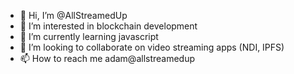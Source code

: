 - 👋 Hi, I’m @AllStreamedUp
- 👀 I’m interested in blockchain development
- 🌱 I’m currently learning javascript
- 💞️ I’m looking to collaborate on video streaming apps (NDI, IPFS)
- 📫 How to reach me adam@allstreamedup

<!---
AllStreamedUp/AllStreamedUp is a ✨ special ✨ repository because its `README.md` (this file) appears on your GitHub profile.
You can click the Preview link to take a look at your changes.
--->
